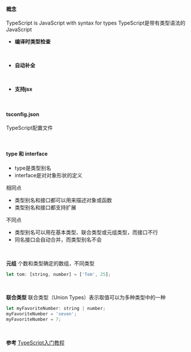 

#### 概念
TypeScript is JavaScript with syntax for types
TypeScript是带有类型语法的JavaScript

- **编译时类型检查**
<br>  

- **自动补全**
<br>

- **支持jsx**

<br>

#### tsconfig.json

TypeScript配置文件

<br>

#### type 和 interface

- type是类型别名
- interface是对对象形状的定义

相同点

- 类型别名和接口都可以用来描述对象或函数
- 类型别名和接口都支持扩展

不同点

- 类型别名可以用在基本类型、联合类型或元组类型，而接口不行
- 同名接口会自动合并，而类型别名不会

<br>

**元组**
个数和类型确定的数组，不同类型
```js
let tom: [string, number] = ['Tom', 25];
```

<br>

**联合类型**
联合类型（Union Types）表示取值可以为多种类型中的一种

```js
let myFavoriteNumber: string | number;
myFavoriteNumber = 'seven';
myFavoriteNumber = 7;
```

<br>


**参考**
[TypeScript入门教程](http://ts.xcatliu.com/)